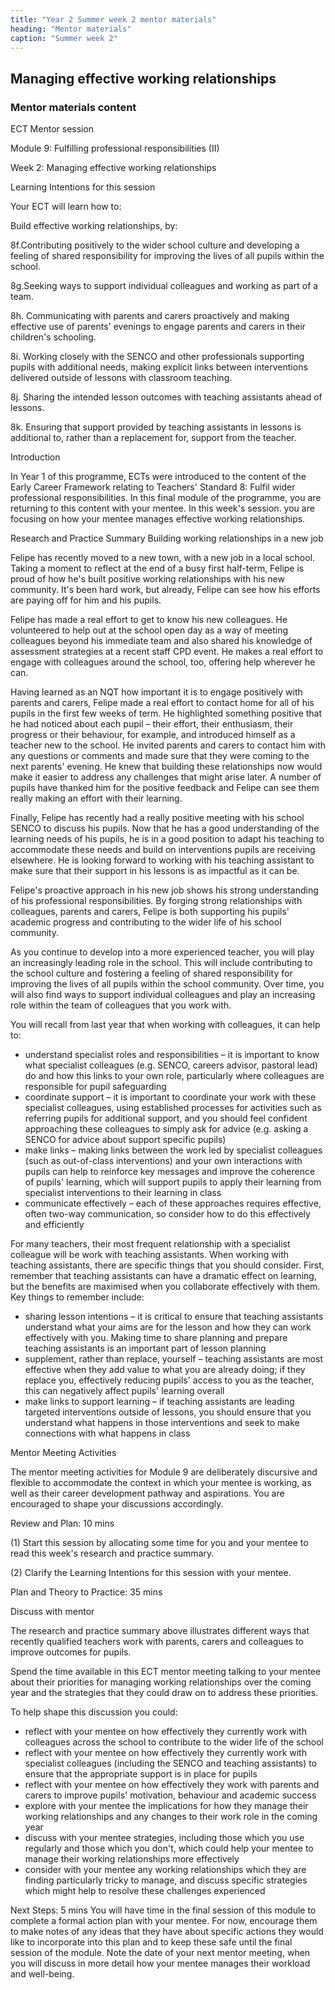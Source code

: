 ```yaml
---
title: "Year 2 Summer week 2 mentor materials"
heading: "Mentor materials"
caption: "Summer week 2"
---
```


## Managing effective working relationships

### Mentor materials content

ECT Mentor session

Module 9: Fulfilling professional responsibilities (II)

Week 2: Managing effective working relationships

Learning Intentions for this session

Your ECT will learn how to:

Build effective working relationships, by:

8f.Contributing positively to the wider school culture and developing a feeling of shared responsibility for improving the lives of all pupils within the school.

8g.Seeking ways to support individual colleagues and working as part of a team.

8h. Communicating with parents and carers proactively and making effective use of parents' evenings to engage parents and carers in their children's schooling.

8i. Working closely with the SENCO and other professionals supporting pupils with additional needs, making explicit links between interventions delivered outside of lessons with classroom teaching.

8j. Sharing the intended lesson outcomes with teaching assistants ahead of lessons.

8k. Ensuring that support provided by teaching assistants in lessons is additional to, rather than a replacement for, support from the teacher.

Introduction

In Year 1 of this programme, ECTs were introduced to the content of the Early Career Framework relating to Teachers' Standard 8: Fulfil wider professional responsibilities. In this final module of the programme, you are returning to this content with your mentee. In this week's session. you are focusing on how your mentee manages effective working relationships.

Research and Practice Summary Building working relationships in a new job

Felipe has recently moved to a new town, with a new job in a local school. Taking a moment to reflect at the end of a busy first half-term, Felipe is proud of how he's built positive working relationships with his new community. It's been hard work, but already, Felipe can see how his efforts are paying off for him and his pupils.

Felipe has made a real effort to get to know his new colleagues. He volunteered to help out at the school open day as a way of meeting colleagues beyond his immediate team and also shared his knowledge of assessment strategies at a recent staff CPD event. He makes a real effort to engage with colleagues around the school, too, offering help wherever he can.

Having learned as an NQT how important it is to engage positively with parents and carers, Felipe made a real effort to contact home for all of his pupils in the first few weeks of term. He highlighted something positive that he had noticed about each pupil – their effort, their enthusiasm, their progress or their behaviour, for example, and introduced himself as a teacher new to the school. He invited parents and carers to contact him with any questions or comments and made sure that they were coming to the next parents' evening. He knew that building these relationships now would make it easier to address any challenges that might arise later. A number of pupils have thanked him for the positive feedback and Felipe can see them really making an effort with their learning.

Finally, Felipe has recently had a really positive meeting with his school SENCO to discuss his pupils. Now that he has a good understanding of the learning needs of his pupils, he is in a good position to adapt his teaching to accommodate these needs and build on interventions pupils are receiving elsewhere. He is looking forward to working with his teaching assistant to make sure that their support in his lessons is as impactful as it can be.

Felipe's proactive approach in his new job shows his strong understanding of his professional responsibilities. By forging strong relationships with colleagues, parents and carers, Felipe is both supporting his pupils' academic progress and contributing to the wider life of his school community.

As you continue to develop into a more experienced teacher, you will play an increasingly leading role in the school. This will include contributing to the school culture and fostering a feeling of shared responsibility for improving the lives of all pupils within the school community. Over time, you will also find ways to support individual colleagues and play an increasing role within the team of colleagues that you work with.

You will recall from last year that when working with colleagues, it can help to:

- understand specialist roles and responsibilities – it is important to know what specialist colleagues (e.g. SENCO, careers advisor, pastoral lead) do and how this links to your own role, particularly where colleagues are responsible for pupil safeguarding
- coordinate support – it is important to coordinate your work with these specialist colleagues, using established processes for activities such as referring pupils for additional support, and you should feel confident approaching these colleagues to simply ask for advice (e.g. asking a SENCO for advice about support specific pupils)
- make links – making links between the work led by specialist colleagues (such as out-of-class interventions) and your own interactions with pupils can help to reinforce key messages and improve the coherence of pupils' learning, which will support pupils to apply their learning from specialist interventions to their learning in class
- communicate effectively – each of these approaches requires effective, often two-way communication, so consider how to do this effectively and efficiently

For many teachers, their most frequent relationship with a specialist colleague will be work with teaching assistants. When working with teaching assistants, there are specific things that you should consider. First, remember that teaching assistants can have a dramatic effect on learning, but the benefits are maximised when you collaborate effectively with them. Key things to remember include:

- sharing lesson intentions – it is critical to ensure that teaching assistants understand what your aims are for the lesson and how they can work effectively with you. Making time to share planning and prepare teaching assistants is an important part of lesson planning
- supplement, rather than replace, yourself – teaching assistants are most effective when they add value to what you are already doing; if they replace you, effectively reducing pupils' access to you as the teacher, this can negatively affect pupils' learning overall
- make links to support learning – if teaching assistants are leading targeted interventions outside of lessons, you should ensure that you understand what happens in those interventions and seek to make connections with what happens in class

Mentor Meeting Activities

The mentor meeting activities for Module 9 are deliberately discursive and flexible to accommodate the context in which your mentee is working, as well as their career development pathway and aspirations. You are encouraged to shape your discussions accordingly.

Review and Plan: 10 mins

(1) Start this session by allocating some time for you and your mentee to read this week's research and practice summary.

(2) Clarify the Learning Intentions for this session with your mentee.

Plan and Theory to Practice: 35 mins

Discuss with mentor

The research and practice summary above illustrates different ways that recently qualified teachers work with parents, carers and colleagues to improve outcomes for pupils.

Spend the time available in this ECT mentor meeting talking to your mentee about their priorities for managing working relationships over the coming year and the strategies that they could draw on to address these priorities.

To help shape this discussion you could:

- reflect with your mentee on how effectively they currently work with colleagues across the school to contribute to the wider life of the school
- reflect with your mentee on how effectively they currently work with specialist colleagues (including the SENCO and teaching assistants) to ensure that the appropriate support is in place for pupils
- reflect with your mentee on how effectively they work with parents and carers to improve pupils' motivation, behaviour and academic success
- explore with your mentee the implications for how they manage their working relationships and any changes to their work role in the coming year
- discuss with your mentee strategies, including those which you use regularly and those which you don't, which could help your mentee to manage their working relationships more effectively
- consider with your mentee any working relationships which they are finding particularly tricky to manage, and discuss specific strategies which might help to resolve these challenges experienced

Next Steps: 5 mins You will have time in the final session of this module to complete a formal action plan with your mentee. For now, encourage them to make notes of any ideas that they have about specific actions they would like to incorporate into this plan and to keep these safe until the final session of the module. Note the date of your next mentor meeting, when you will discuss in more detail how your mentee manages their workload and well-being.
